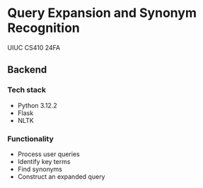 # Query Expansion and Synonym Recognition
UIUC CS410 24FA

## Backend
### Tech stack
- Python 3.12.2
- Flask
- NLTK

### Functionality
- Process user queries
- Identify key terms
- Find synonyms
- Construct an expanded query

